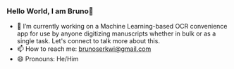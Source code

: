 ### Hello World, I am Bruno👋

<!--
**nDZIB/ndzib** is a ✨ _special_ ✨ repository because its `README.md` (this file) appears on your GitHub profile. -->

- 🔭 I’m currently working on a Machine Learning-based OCR convenience app for use by anyone digitizing manuscripts whether in bulk or as a single task. Let's connect to talk more about this.
- 📫 How to reach me: brunoserkwi@gmail.com
- 😄 Pronouns: He/Him
<!--- ⚡ Fun fact: ...
- 🤔 I’m looking for help with ...
- 💬 Ask me about ...
- 🌱 I’m currently learning React
-->

